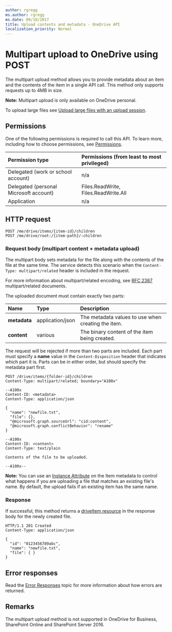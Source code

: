 ```yaml
---
author: rgregg
ms.author: rgregg
ms.date: 09/10/2017
title: Upload contents and metadata - OneDrive API
localization_priority: Normal
---
```

# Multipart upload to OneDrive using POST

The multipart upload method allows you to provide metadata about an item and the contents of the item in a single API call.
This method only supports requests up to 4MB in size.

**Note:** Multipart upload is only available on OneDrive personal.

To upload large files see [Upload large files with an upload session](driveitem_createuploadsession.md).

## Permissions

One of the following permissions is required to call this API. To learn more, including how to choose permissions, see [Permissions](../concepts/permissions_reference.md).

|Permission type      | Permissions (from least to most privileged)              |
|:--------------------|:---------------------------------------------------------|
|Delegated (work or school account) | n/a    |
|Delegated (personal Microsoft account) | Files.ReadWrite, Files.ReadWrite.All    |
|Application | n/a |

## HTTP request

<!-- {"blockType": "ignored" } -->

```http
POST /me/drive/items/{item-id}/children
POST /me/drive/root:/{item-path}/:children
```

### Request body (multipart content + metadata upload)

The multipart body sets metadata for the file along with the contents of the file at the same time.
The service detects this scenario when the `Content-Type: multipart/related` header is included in the request.

For more information about multipart/related encoding, see [RFC 2387](https://www.ietf.org/rfc/rfc2387.txt) multipart/related documents.

The uploaded document must contain exactly two parts:

| Name         | Type             | Description                                        |
|:-------------|:-----------------|:---------------------------------------------------|
| **metadata** | application/json | The metadata values to use when creating the item. |
| **content**  | various          | The binary content of the item being created.      |

The request will be rejected if more than two parts are included.
Each part must specify a **name** value in the `Content-Disposition` header that indicates which part it is.
Parts can be in either order, but should specify the metadata part first.

<!-- { "blockType": "request", "name": "upload-multipart", "@odata.type": "microsoft.graph.driveItem", "scopes": "files.readwrite", "tags": "service.onedrive" } -->

```http
POST /drive/items/{folder-id}/children
Content-Type: multipart/related; boundary="A100x"

--A100x
Content-ID: <metadata>
Content-Type: application/json

{
  "name": "newfile.txt",
  "file": {},
  "@microsoft.graph.sourceUrl": "cid:content",
  "@microsoft.graph.conflictBehavior": "rename"
}

--A100x
Content-ID: <content>
Content-Type: text/plain

Contents of the file to be uploaded.

--A100x--
```

**Note:** You can use an [Instance Attribute](../resources/driveitem.md#instance-attributes) on the Item metadata to control what happens if you are uploading a file that matches an existing file's name.
By default, the upload fails if an existing item has the same name.

### Response

If successful, this method returns a [driveItem resource](../resources/driveitem.md) in the response body for the newly created file.

<!-- { "blockType": "response", "@odata.type": "microsoft.graph.driveItem", "truncated": true } -->

```http
HTTP/1.1 201 Created
Content-Type: application/json

{
  "id": "0123456789abc",
  "name": "newfile.txt",
  "file": { }
}
```

## Error responses

Read the [Error Responses][error-response] topic for more information about how errors are returned.

## Remarks

The multipart upload method is not supported in OneDrive for Business, SharePoint Online and SharePoint Server 2016.


[error-response]: ../concepts/errors.md

<!-- {
  "type": "#page.annotation",
  "description": "Create a new item with custom metadata and content upload.",
  "keywords": "create,upload,post,custom metadata",
  "section": "documentation",
  "suppressions": [
    "Warning: /api/driveitem_post_content.md:
      Failed to parse any rows out of table with headers: |Part name|Type|Description|"
  ]
} -->
